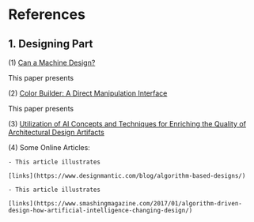 # References

## 1. Designing Part
(1) [Can a Machine Design?](Designing%20Part/Can%20a%20Machine%20Design.pdf)

This paper presents 

(2) [Color Builder: A Direct Manipulation Interface](Designing%20Part/Color%20Builder%20A%20Direct%20Manipulation%20Interface.pdf)

This paper presents

(3) [Utilization of AI Concepts and Techniques for Enriching the Quality of Architectural Design Artifacts](Designing%20Part/Utilization%20of%20AI%20Concepts%20and%20Techniques%20for%20Enriching%20the%20Quality%20of%20Architectural%20Design%20Artifacts.pdf)

(4) Some Online Articles:
     
    - This article illustrates

    [links](https://www.designmantic.com/blog/algorithm-based-designs/)
    
    - This article illustrates
    
    [links](https://www.smashingmagazine.com/2017/01/algorithm-driven-design-how-artificial-intelligence-changing-design/)


